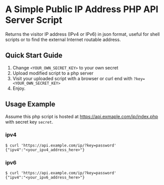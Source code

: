# A Simple Public IP Address PHP API Server Script
Returns the visitor IP address (IPv4 or IPv6) in json format, useful for shell scripts or to find the external Internet routable address.

## Quick Start Guide
1. Change `<YOUR_OWN_SECRET_KEY>` to your own secret
2. Upload modified script to a php server
3. Visit your uploaded script with a browser or curl end with `?key=<YOUR_OWN_SECRET_KEY>`
4. Enjoy.

## Usage Example
Assume this php script is hosted at https://api.exmaple.com/ip/index.php with secret key `secret`.

### ipv4
```
$ curl 'https://api.example.com/ip/?key=password'
{"ipv4":"<your_ipv4_address_here>"}
```

### ipv6
```
$ curl 'https://api.example.com/ip/?key=password'
{"ipv4":"<your_ipv6_address_here>"}
```
